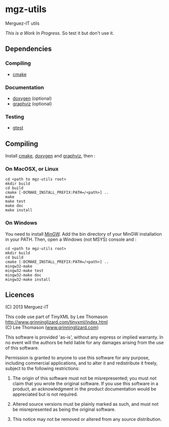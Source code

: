 # mgz-utils

Merguez-IT utils 

*This is a Work In Progress.* So test it but don't use it.

## Dependencies

### Compiling

* [cmake](http://www.cmake.org/)

### Documentation

* [doxygen](http://doxygen.org/) (optional)
* [graphviz](http://graphviz.org/) (optional)

### Testing 

* [gtest](http://code.google.com/p/googletest/) 

## Compiling

Install [cmake](http://www.cmake.org/cmake/help/install.html), [doxygen](http://www.stack.nl/~dimitri/doxygen/install.html) and [graphviz](http://www.graphviz.org/Download.php), then :

### On MacOSX, or Linux

    cd <path to mgz-utils root>
    mkdir build
    cd build
    cmake [-DCMAKE_INSTALL_PREFIX:PATH=/<path>] .. 
    make
    make test
    make doc
    make install

### On Windows

You need to install [MinGW](http://www.mingw.org/wiki/InstallationHOWTOforMinGW). Add the bin directory of your MinGW installation in your PATH. Then, open a Windows (not MSYS) console and :

    cd <path to mgz-utils root>
    mkdir build
    cd build
    cmake [-DCMAKE_INSTALL_PREFIX:PATH=/<path>] ..
    mingw32-make
    mingw32-make test
    mingw32-make doc
    mingw32-make install

## Licences

(C) 2013 Merguez-IT

This code use part of TinyXML by Lee Thomason<br />
http://www.grinninglizard.com/tinyxml/index.html<br />
(C) Lee Thomason (www.grinninglizard.com)

This software is provided 'as-is', without any express or implied warranty. In no event will the authors be held liable for any damages arising from the use of this software.

Permission is granted to anyone to use this software for any purpose, including commercial applications, and to alter it and redistribute it freely, subject to the following restrictions:

1. The origin of this software must not be misrepresented; you must not claim that you wrote the original software. If you use this software in a product, an acknowledgment in the product documentation would be appreciated but is not required.

2. Altered source versions must be plainly marked as such, and must not be misrepresented as being the original software.

3. This notice may not be removed or altered from any source distribution.
